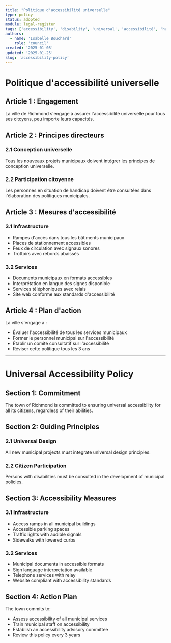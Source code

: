 ```yaml
---
title: "Politique d'accessibilité universelle"
type: policy
status: adopted
module: legal-register
tags: ['accessibility', 'disability', 'universal', 'accessibilité', 'handicap']
authors:
  - name: 'Isabelle Bouchard'
    role: 'council'
created: '2025-01-08'
updated: '2025-01-25'
slug: 'accessibility-policy'
---
```


# Politique d'accessibilité universelle

## Article 1 : Engagement

La ville de Richmond s'engage à assurer l'accessibilité universelle pour tous
ses citoyens, peu importe leurs capacités.

## Article 2 : Principes directeurs

### 2.1 Conception universelle

Tous les nouveaux projets municipaux doivent intégrer les principes de
conception universelle.

### 2.2 Participation citoyenne

Les personnes en situation de handicap doivent être consultées dans
l'élaboration des politiques municipales.

## Article 3 : Mesures d'accessibilité

### 3.1 Infrastructure

- Rampes d'accès dans tous les bâtiments municipaux
- Places de stationnement accessibles
- Feux de circulation avec signaux sonores
- Trottoirs avec rebords abaissés

### 3.2 Services

- Documents municipaux en formats accessibles
- Interprétation en langue des signes disponible
- Services téléphoniques avec relais
- Site web conforme aux standards d'accessibilité

## Article 4 : Plan d'action

La ville s'engage à :

- Évaluer l'accessibilité de tous les services municipaux
- Former le personnel municipal sur l'accessibilité
- Établir un comité consultatif sur l'accessibilité
- Réviser cette politique tous les 3 ans

---

# Universal Accessibility Policy

## Section 1: Commitment

The town of Richmond is committed to ensuring universal accessibility for all
its citizens, regardless of their abilities.

## Section 2: Guiding Principles

### 2.1 Universal Design

All new municipal projects must integrate universal design principles.

### 2.2 Citizen Participation

Persons with disabilities must be consulted in the development of municipal
policies.

## Section 3: Accessibility Measures

### 3.1 Infrastructure

- Access ramps in all municipal buildings
- Accessible parking spaces
- Traffic lights with audible signals
- Sidewalks with lowered curbs

### 3.2 Services

- Municipal documents in accessible formats
- Sign language interpretation available
- Telephone services with relay
- Website compliant with accessibility standards

## Section 4: Action Plan

The town commits to:

- Assess accessibility of all municipal services
- Train municipal staff on accessibility
- Establish an accessibility advisory committee
- Review this policy every 3 years
